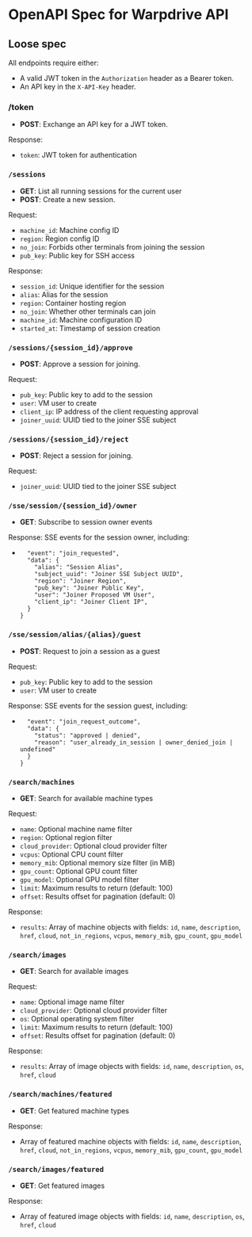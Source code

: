 # OpenAPI Spec for Warpdrive API

## Loose spec

All endpoints require either:

- A valid JWT token in the `Authorization` header as a Bearer token.
- An API key in the `X-API-Key` header.

### /token

- **POST**: Exchange an API key for a JWT token.

Response:

- `token`: JWT token for authentication

### `/sessions`

- **GET**: List all running sessions for the current user
- **POST**: Create a new session.

Request:

- `machine_id`: Machine config ID
- `region`: Region config ID
- `no_join`: Forbids other terminals from joining the session
- `pub_key`: Public key for SSH access

Response:

- `session_id`: Unique identifier for the session
- `alias`: Alias for the session
- `region`: Container hosting region
- `no_join`: Whether other terminals can join
- `machine_id`: Machine configuration ID
- `started_at`: Timestamp of session creation

### `/sessions/{session_id}/approve`

- **POST**: Approve a session for joining.

Request:

- `pub_key`: Public key to add to the session
- `user`: VM user to create
- `client_ip`: IP address of the client requesting approval
- `joiner_uuid`: UUID tied to the joiner SSE subject

### `/sessions/{session_id}/reject`

- **POST**: Reject a session for joining.

Request:

- `joiner_uuid`: UUID tied to the joiner SSE subject

### `/sse/session/{session_id}/owner`

- **GET**: Subscribe to session owner events

Response:
SSE events for the session owner, including:

- ```json{
    "event": "join_requested",
    "data": {
      "alias": "Session Alias",
      "subject_uuid": "Joiner SSE Subject UUID",
      "region": "Joiner Region",
      "pub_key": "Joiner Public Key",
      "user": "Joiner Proposed VM User",
      "client_ip": "Joiner Client IP",
    }
  }
  ```

### `/sse/session/alias/{alias}/guest`

- **POST**: Request to join a session as a guest

Request:

- `pub_key`: Public key to add to the session
- `user`: VM user to create

Response:
SSE events for the session guest, including:

- ```json{
    "event": "join_request_outcome",
    "data": {
      "status": "approved | denied",
      "reason": "user_already_in_session | owner_denied_join | undefined"
    }
  }
  ```

### `/search/machines`

- **GET**: Search for available machine types

Request:

- `name`: Optional machine name filter
- `region`: Optional region filter
- `cloud_provider`: Optional cloud provider filter
- `vcpus`: Optional CPU count filter
- `memory_mib`: Optional memory size filter (in MiB)
- `gpu_count`: Optional GPU count filter
- `gpu_model`: Optional GPU model filter
- `limit`: Maximum results to return (default: 100)
- `offset`: Results offset for pagination (default: 0)

Response:

- `results`: Array of machine objects with fields: `id`, `name`, `description`, `href`, `cloud`, `not_in_regions`, `vcpus`, `memory_mib`, `gpu_count`, `gpu_model`

### `/search/images`

- **GET**: Search for available images

Request:

- `name`: Optional image name filter
- `cloud_provider`: Optional cloud provider filter
- `os`: Optional operating system filter
- `limit`: Maximum results to return (default: 100)
- `offset`: Results offset for pagination (default: 0)

Response:

- `results`: Array of image objects with fields: `id`, `name`, `description`, `os`, `href`, `cloud`

### `/search/machines/featured`

- **GET**: Get featured machine types

Response:

- Array of featured machine objects with fields: `id`, `name`, `description`, `href`, `cloud`, `not_in_regions`, `vcpus`, `memory_mib`, `gpu_count`, `gpu_model`

### `/search/images/featured`

- **GET**: Get featured images

Response:

- Array of featured image objects with fields: `id`, `name`, `description`, `os`, `href`, `cloud`

